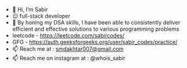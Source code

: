 - 👋 Hi, I’m Sabir
- 😉 full-stack developer
- 🌱 By honing my DSA skills, I have been able to consistently deliver efficient and effective solutions to various programming problems
- leetcode - https://leetcode.com/sabircodes/
- GFG - https://auth.geeksforgeeks.org/user/sabir_codes/practice/
- 📫 Reach me at : smdakhtar007@gmail.com
- 📫 Reach me on instagram  at : @whois_sabir 

<!---
sabircodes/sabircodes is a ✨ special ✨ repository because its `README.md` (this file) appears on your GitHub profile.
You can click the Preview link to take a look at your changes.
--->
